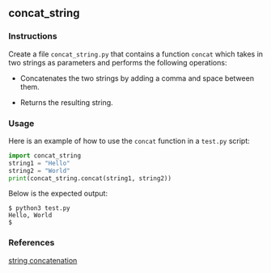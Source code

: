 ## concat_string

### Instructions

Create a file `concat_string.py` that contains a function `concat` which takes in two strings as parameters and performs the following operations:

- Concatenates the two strings by adding a comma and space between them.

- Returns the resulting string.

### Usage

Here is an example of how to use the `concat` function in a `test.py` script:

```python
import concat_string
string1 = "Hello"
string2 = "World"
print(concat_string.concat(string1, string2))
```

Below is the expected output:

```console
$ python3 test.py
Hello, World
$
```

### References

[string concatenation](https://docs.python.org/3/tutorial/introduction.html#text)
